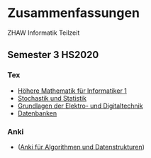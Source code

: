 # Zusammenfassungen
ZHAW Informatik Teilzeit
## Semester 3 HS2020
### Tex
* [Höhere Mathematik für Informatiker 1](/semester3/hm1)
* [Stochastik und Statistik](/semester3/statistik)
* [Grundlagen der Elektro- und Digitaltechnik](/semester3/elektrotechnik)
* [Datenbanken](/semester3/db)

### Anki
* ([Anki für Algorithmen und Datenstrukturen](https://ankiweb.net/shared/info/701726261))
